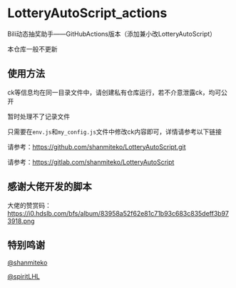 # LotteryAutoScript_actions

Bili动态抽奖助手——GitHubActions版本（添加兼小改LotteryAutoScript）

本仓库一般不更新

## 使用方法

ck等信息均在同一目录文件中，请创建私有仓库运行，若不介意泄露ck，均可公开

暂时处理不了记录文件

只需要在`env.js`和`my_config.js`文件中修改ck内容即可，详情请参考以下链接

请参考：https://github.com/shanmiteko/LotteryAutoScript.git

请参考：https://gitlab.com/shanmiteko/LotteryAutoScript

## 感谢大佬开发的脚本

大佬的赞赏码：https://i0.hdslb.com/bfs/album/83958a52f62e81c71b93c683c835deff3b973918.png

## 特别鸣谢

[@shanmiteko](https://github.com/shanmiteko)

[@spiritLHL](https://github.com/spiritLHLS)
